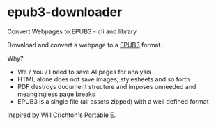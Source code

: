 # epub3-downloader
Convert Webpages to EPUB3 - cli and library

Download and convert a webpage to a [EPUB3](https://www.w3.org/TR/epub-overview-33/) format.

Why?

* We / You / I need to save AI pages for analysis
* HTML alone does not save images, stylesheets and so forth
* PDF destroys document structure and imposes unneeded and meangingless page breaks
* EPUB3 is a single file (all assets zipped) with a well defined format

Inspired by Will Crichton's [Portable E](https://willcrichton.net/notes/portable-epubs/).
